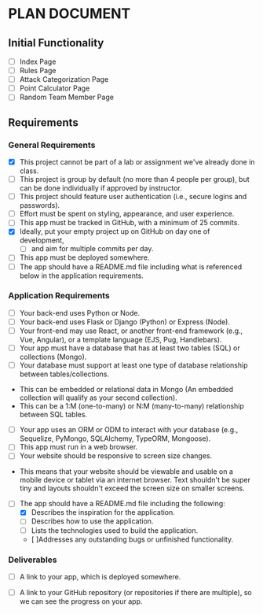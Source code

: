 # PLAN DOCUMENT

## Initial Functionality
- [ ] Index Page
- [ ] Rules Page
- [ ] Attack Categorization Page
- [ ] Point Calculator Page
- [ ] Random Team Member Page

## Requirements
### General Requirements
- [x] This project cannot be part of a lab or assignment we've already done in class.
- [ ] This project is group by default (no more than 4 people per group), but can be done individually if approved by instructor.
- [ ] This project should feature user authentication (i.e., secure logins and passwords).
- [ ] Effort must be spent on styling, appearance, and user experience.
- [ ] This app must be tracked in GitHub, with a minimum of 25 commits.
- [x] Ideally, put your empty project up on GitHub on day one of development, 
    - [ ] and aim for multiple commits per day.
- [ ] This app must be deployed somewhere.
- [ ] The app should have a README.md file including what is referenced below in the application requirements.

### Application Requirements
- [ ] Your back-end uses Python or Node.
- [ ] Your back-end uses Flask or Django (Python) or Express (Node).
- [ ] Your front-end may use React, or another front-end framework (e.g., Vue, Angular), or a template language (EJS, Pug, Handlebars).
- [ ] Your app must have a database that has at least two tables (SQL) or collections (Mongo).
- [ ] Your database must support at least one type of database relationship between tables/collections.
* This can be embedded or relational data in Mongo (An embedded collection will qualify as your second collection).
* This can be a 1:M (one-to-many) or N:M (many-to-many) relationship between SQL tables.
- [ ] Your app uses an ORM or ODM to interact with your database (e.g., Sequelize, PyMongo, SQLAlchemy, TypeORM, Mongoose).
- [ ] This app must run in a web browser.
- [ ] Your website should be responsive to screen size changes.
* This means that your website should be viewable and usable on a mobile device or tablet via an internet browser. Text shouldn't be super tiny and layouts shouldn't exceed the screen size on smaller screens.
- [ ] The app should have a README.md file including the following:
    - [x] Describes the inspiration for the application.
    - [ ] Describes how to use the application.
    - [ ] Lists the technologies used to build the application.
    - [ ]Addresses any outstanding bugs or unfinished functionality.

### Deliverables
- [ ] A link to your app, which is deployed somewhere.
- [ ] A link to your GitHub repository (or repositories if there are multiple), so we can see the progress on your app.



